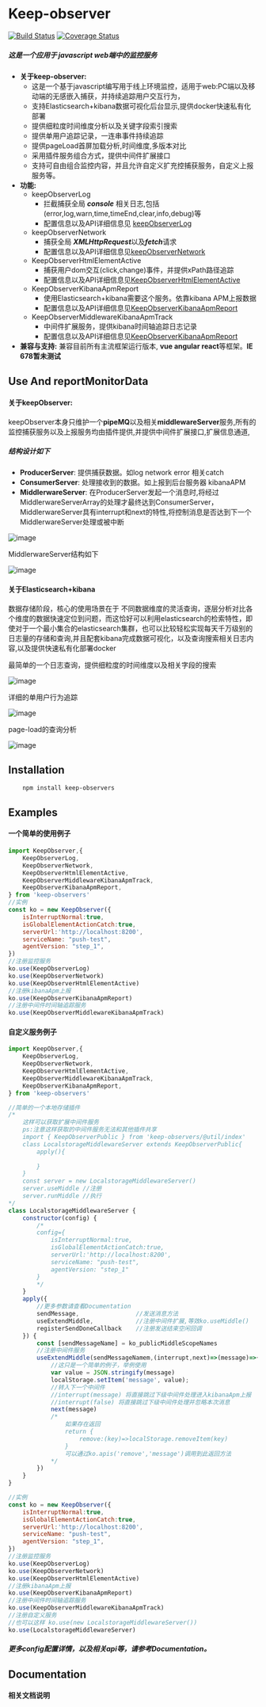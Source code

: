 # Keep-observer

[![Build Status](https://travis-ci.com/keep-observer/keepObserver.svg?branch=master)](https://travis-ci.com/keep-observer/keepObserver)
[![Coverage Status](https://coveralls.io/repos/github/keep-observer/keepObserver/badge.svg)](https://coveralls.io/github/keep-observer/keepObserver)

##### **这是一个应用于 javascript web端中的监控服务** 

- **关于keep-observer:**    
  - 这是一个基于javascript编写用于线上环境监控，适用于web:PC端以及移动端的无感嵌入捕获，并持续追踪用户交互行为，
  - 支持Elasticsearch+kibana数据可视化后台显示,提供docker快速私有化部署
  - 提供细粒度时间维度分析以及关键字段索引搜索
  - 提供单用户追踪记录，一连串事件持续追踪
  - 提供pageLoad首屏加载分析,时间维度,多版本对比
  - 采用插件服务组合方式，提供中间件扩展接口
  - 支持可自由组合监控内容，并且允许自定义扩充控捕获服务，自定义上报服务等。
- **功能:**  
  - keepObserverLog
    - 拦截捕获全局 ***console*** 相关日志,包括(error,log,warn,time,timeEnd,clear,info,debug)等
    - 配置信息以及API详细信息见 [keepObserverLog]()
  - keepObserverNetwork
    - 捕获全局 ***XMLHttpRequest***以及***fetch***请求
    - 配置信息以及API详细信息见[keepObserverNetwork]()
  - KeepObserverHtmlElementActive
    - 捕获用户dom交互(click,change)事件，并提供xPath路径追踪
    - 配置信息以及API详细信息见[KeepObserverHtmlElementActive]()
  - KeepObserverKibanaApmReport
    - 使用Elasticsearch+kibana需要这个服务。依靠kibana APM上报数据 
    - 配置信息以及API详细信息见[KeepObserverKibanaApmReport]()
  - KeepObserverMiddlewareKibanaApmTrack
    - 中间件扩展服务，提供kibana时间轴追踪日志记录
    - 配置信息以及API详细信息见[KeepObserverKibanaApmReport]()
- **兼容与支持:**   兼容目前所有主流框架运行版本, **vue angular  react**等框架。**IE 678暂未测试**



## Use And reportMonitorData

#### 	关于keepObserver:
keepObserver本身只维护一个**pipeMQ**以及相关**middlewareServer**服务,所有的监控捕获服务以及上报服务均由插件提供,并提供中间件扩展接口,扩展信息通道,
#####  结构设计如下
- **ProducerServer**:  提供捕获数据。如log  network error 相关catch
- **ConsumerServer**:  处理接收到的数据。如上报到后台服务器 kibanaAPM
- **MiddlerwareServer**:   在ProducerServer发起一个消息时,将经过MiddlerwareServerArray的处理才最终达到ConsumerServer，MiddlerwareServer具有interrupt和next的特性,将控制消息是否达到下一个MiddlerwareServer处理或被中断

![image](https://raw.githubusercontent.com/wangkai1995/img-lib/master/img/keepObserver.png)

MiddlerwareServer结构如下</br>

![image](https://raw.githubusercontent.com/wangkai1995/img-lib/master/img/keepObserver_middleService.png)

#### 	关于Elasticsearch+kibana
数据存储阶段，核心的使用场景在于 不同数据维度的灵活查询，逐层分析对比各个维度的数据快速定位到问题，而这恰好可以利用elasticsearch的检索特性，即使对于一个最小集合的elasticsearch集群，也可以比较轻松实现每天千万级别的日志量的存储和查询,并且配套kibana完成数据可视化，以及查询搜索相关日志内容,以及提供快速私有化部署docker

最简单的一个日志查询，提供细粒度的时间维度以及相关字段的搜索</br>

![image](https://raw.githubusercontent.com/wangkai1995/img-lib/master/img/kibana.jpg)</br>

详细的单用户行为追踪</br>

![image](https://raw.githubusercontent.com/wangkai1995/img-lib/master/img/track.jpg)</br>

page-load的查询分析</br>

![image](https://raw.githubusercontent.com/wangkai1995/img-lib/master/img/page-load.jpg)

## Installation

```
	npm install keep-observers
```



## Examples

#### 	一个简单的使用例子

```javascript
import KeepObserver,{
    KeepObserverLog,
    KeepObserverNetwork,
    KeepObserverHtmlElementActive,
    KeepObserverMiddlewareKibanaApmTrack,
    KeepObserverKibanaApmReport,
} from 'keep-observers'
//实例
const ko = new KeepObserver({ 
    isInterruptNormal:true,
    isGlobalElementActionCatch:true,
    serverUrl:'http://localhost:8200',
    serviceName: "push-test",
    agentVersion: "step_1",
})
//注册监控服务
ko.use(KeepObserverLog)
ko.use(KeepObserverNetwork)
ko.use(KeepObserverHtmlElementActive)
//注册kibanaApm上报
ko.use(KeepObserverKibanaApmReport)
//注册中间件时间轴追踪服务
ko.use(KeepObserverMiddlewareKibanaApmTrack)
```

#### 自定义服务例子

```javascript
import KeepObserver,{
    KeepObserverLog,
    KeepObserverNetwork,
    KeepObserverHtmlElementActive,
    KeepObserverMiddlewareKibanaApmTrack,
    KeepObserverKibanaApmReport,
} from 'keep-observers'

//简单的一个本地存储插件
/*
    这样可以获取扩展中间件服务
    ps:注意这样获取的中间件服务无法和其他插件共享
    import { KeepObserverPublic } from 'keep-observers/@util/index'
    class LocalstorageMiddlewareServer extends KeepObserverPublic{
        apply(){
            
        }
    }
    const server = new LocalstorageMiddlewareServer()
    server.useMiddle //注册
    server.runMiddle //执行
*/
class LocalstorageMiddlewareServer {
    constructor(config) {
        /*
        config={
            isInterruptNormal:true,
            isGlobalElementActionCatch:true,
            serverUrl:'http://localhost:8200',
            serviceName: "push-test",
            agentVersion: "step_1"
        }
        */
    }
    apply({
        //更多参数请查看Documentation
        sendMessage,                //发送消息方法
        useExtendMiddle,            //注册中间件扩展,等效ko.useMiddle()
        registerSendDoneCallback    //注册发送结束空闲回调
    }) {
        const [sendMessageName] = ko_publicMiddleScopeNames
        //注册中间件服务
        useExtendMiddle(sendMessageNamem,(interrupt,next)=>(message)=>{
            //这只是一个简单的例子，举例使用 
            var value = JSON.stringify(message)
            localStorage.setItem('message', value);
            //转入下一个中间件
            //interrupt(message) 将直接跳过下级中间件处理进入kibanaApm上报
            //interrupt(false) 将直接跳过下级中间件处理并忽略本次消息
            next(message)
            /*
                如果存在返回
                return {
                    remove:(key)=>localStorage.removeItem(key)
                }
                可以通过ko.apis('remove','message')调用到此返回方法
            */
        })
    }
}

//实例
const ko = new KeepObserver({ 
    isInterruptNormal:true,
    isGlobalElementActionCatch:true,
    serverUrl:'http://localhost:8200',
    serviceName: "push-test",
    agentVersion: "step_1",
})
//注册监控服务
ko.use(KeepObserverLog)
ko.use(KeepObserverNetwork)
ko.use(KeepObserverHtmlElementActive)
//注册kibanaApm上报
ko.use(KeepObserverKibanaApmReport)
//注册中间件时间轴追踪服务
ko.use(KeepObserverMiddlewareKibanaApmTrack)
//注册自定义服务
//也可以这样 ko.use(new LocalstorageMiddlewareServer())
ko.use(LocalstorageMiddlewareServer)
```
##### 	更多config配置详情，以及相关api等，请参考Documentation。



## Documentation

#### 	相关文档说明
